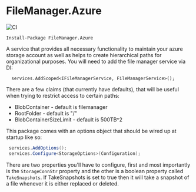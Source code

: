 # FileManager.Azure

![CI](https://github.com/ssinno28/FileManager.Azure/workflows/CI/badge.svg)

`Install-Package FileManager.Azure`

A service that provides all necessary functionality to maintain your azure storage account as well as helps to create hierarchical paths for organizational purposes. You will need to add the file manager service via DI:

```
  services.AddScoped<IFileManagerService, FileManagerService>();  
```

There are a few claims (that currently have defaults), that will be useful when trying to restrict access to certain paths:

* BlobContainer - default is filemanager
* RootFolder - default is "/"
* BlobContainerSizeLimit - default is 500TB^2

This package comes with an options object that should be wired up at startup like so:

```c#
 services.AddOptions();
 services.Configure<StorageOptions>(Configuration);
```

There are two properties you'll have to configure, first and most importantly is the `StorageConnStr` property and the other is a boolean property called `TakeSnapshots`. If TakeSnapshots is set to true then it will take a snapshot of a file whenever it is either replaced or deleted.
